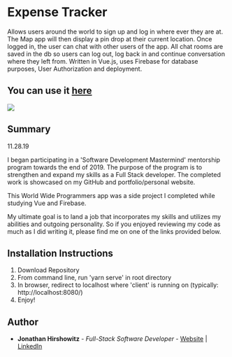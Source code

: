# Expense Tracker

Allows users around the world to sign up and log in where ever they are at. The Map app will then display a pin drop at their current location. Once logged in, the user can chat with other users of the app. All chat rooms are saved in the db so users can log out, log back in and continue conversation where they left from. Written in Vue.js, uses Firebase for database purposes, User Authorization and deployment.

## You can use it [here](https://ww-programmers.firebaseapp.com/)

<image src="assets/ww-programmers.png">

## Summary

11.28.19

I began participating in a 'Software Development Mastermind' mentorship program towards the end of 2019. The purpose of the program is to strengthen and expand my skills as a Full Stack developer. The completed work is showcased on my GitHub and portfolio/personal website.

This World Wide Programmers app was a side project I completed while studying Vue and Firebase.

My ultimate goal is to land a job that incorporates my skills and utilizes my abilities and outgoing personality. So if you enjoyed reviewing my code as much as I did writing it, please find me on one of the links provided below.

##  Installation Instructions

1. Download Repository
2. From command line, run 'yarn serve' in root directory
3. In browser, redirect to localhost where 'client' is running on (typically: http://localhost:8080/)
4. Enjoy!

## Author

* **Jonathan Hirshowitz** - *Full-Stack Software Developer* - [Website](https://jonathan-hirshowitz-portfolio.firebaseapp.com/) | [LinkedIn](https://www.linkedin.com/in/jonathan-hirshowitz/)